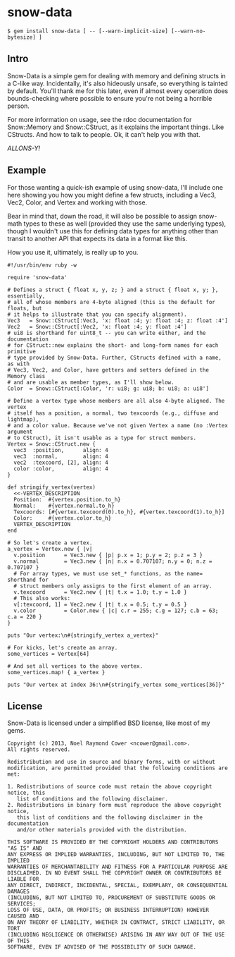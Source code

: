 snow-data
=========

    $ gem install snow-data [ -- [--warn-implicit-size] [--warn-no-bytesize] ]


Intro
-----

Snow-Data is a simple gem for dealing with memory and defining structs in a
C-like way. Incidentally, it's also hideously unsafe, so everything is tainted
by default. You'll thank me for this later, even if almost every operation does
bounds-checking where possible to ensure you're not being a horrible person.

For more information on usage, see the rdoc documentation for Snow::Memory
and Snow::CStruct, as it explains the important things. Like CStructs. And how
to talk to people. Ok, it can't help you with that.

_ALLONS-Y!_


Example
-------

For those wanting a quick-ish example of using snow-data, I'll include one here
showing you how you might define a few structs, including a Vec3, Vec2, Color,
and Vertex and working with those.

Bear in mind that, down the road, it will also be possible to assign snow-math
types to these as well (provided they use the same underlying types), though I
wouldn't use this for defining data types for anything other than transit to
another API that expects its data in a format like this.

How you use it, ultimately, is really up to you.

    #!/usr/bin/env ruby -w

    require 'snow-data'

    # Defines a struct { float x, y, z; } and a struct { float x, y; }, essentially,
    # all of whose members are 4-byte aligned (this is the default for floats, but
    # it helps to illustrate that you can specify alignment).
    Vec3   = Snow::CStruct[:Vec3, 'x: float :4; y: float :4; z: float :4']
    Vec2   = Snow::CStruct[:Vec2, 'x: float :4; y: float :4']
    # ui8 is shorthand for uint8_t -- you can write either, and the documentation
    # for CStruct::new explains the short- and long-form names for each primitive
    # type provided by Snow-Data. Further, CStructs defined with a name, as with
    # Vec3, Vec2, and Color, have getters and setters defined in the Memory class
    # and are usable as member types, as I'll show below.
    Color  = Snow::CStruct[:Color, 'r: ui8; g: ui8; b: ui8; a: ui8']

    # Define a vertex type whose members are all also 4-byte aligned. The vertex
    # itself has a position, a normal, two texcoords (e.g., diffuse and lightmap),
    # and a color value. Because we've not given Vertex a name (no :Vertex argument
    # to CStruct), it isn't usable as a type for struct members.
    Vertex = Snow::CStruct.new {
      vec3  :position,      align: 4
      vec3  :normal,        align: 4
      vec2  :texcoord, [2], align: 4
      color :color,         align: 4
    }

    def stringify_vertex(vertex)
      <<-VERTEX_DESCRIPTION
      Position:  #{vertex.position.to_h}
      Normal:    #{vertex.normal.to_h}
      Texcoords: [#{vertex.texcoord(0).to_h}, #{vertex.texcoord(1).to_h}]
      Color:     #{vertex.color.to_h}
      VERTEX_DESCRIPTION
    end

    # So let's create a vertex.
    a_vertex = Vertex.new { |v|
      v.position      = Vec3.new { |p| p.x = 1; p.y = 2; p.z = 3 }
      v.normal        = Vec3.new { |n| n.x = 0.707107; n.y = 0; n.z = 0.707107 }
      # For array types, we must use set_* functions, as the name= shorthand for
      # struct members only assigns to the first element of an array.
      v.texcoord      = Vec2.new { |t| t.x = 1.0; t.y = 1.0 }
      # This also works:
      v[:texcoord, 1] = Vec2.new { |t| t.x = 0.5; t.y = 0.5 }
      v.color         = Color.new { |c| c.r = 255; c.g = 127; c.b = 63; c.a = 220 }
    }

    puts "Our vertex:\n#{stringify_vertex a_vertex}"

    # For kicks, let's create an array.
    some_vertices = Vertex[64]

    # And set all vertices to the above vertex.
    some_vertices.map! { a_vertex }

    puts "Our vertex at index 36:\n#{stringify_vertex some_vertices[36]}"


License
-------

Snow-Data is licensed under a simplified BSD license, like most of my gems.

    Copyright (c) 2013, Noel Raymond Cower <ncower@gmail.com>.
    All rights reserved.

    Redistribution and use in source and binary forms, with or without
    modification, are permitted provided that the following conditions are met:

    1. Redistributions of source code must retain the above copyright notice, this
       list of conditions and the following disclaimer.
    2. Redistributions in binary form must reproduce the above copyright notice,
       this list of conditions and the following disclaimer in the documentation
       and/or other materials provided with the distribution.

    THIS SOFTWARE IS PROVIDED BY THE COPYRIGHT HOLDERS AND CONTRIBUTORS "AS IS" AND
    ANY EXPRESS OR IMPLIED WARRANTIES, INCLUDING, BUT NOT LIMITED TO, THE IMPLIED
    WARRANTIES OF MERCHANTABILITY AND FITNESS FOR A PARTICULAR PURPOSE ARE
    DISCLAIMED. IN NO EVENT SHALL THE COPYRIGHT OWNER OR CONTRIBUTORS BE LIABLE FOR
    ANY DIRECT, INDIRECT, INCIDENTAL, SPECIAL, EXEMPLARY, OR CONSEQUENTIAL DAMAGES
    (INCLUDING, BUT NOT LIMITED TO, PROCUREMENT OF SUBSTITUTE GOODS OR SERVICES;
    LOSS OF USE, DATA, OR PROFITS; OR BUSINESS INTERRUPTION) HOWEVER CAUSED AND
    ON ANY THEORY OF LIABILITY, WHETHER IN CONTRACT, STRICT LIABILITY, OR TORT
    (INCLUDING NEGLIGENCE OR OTHERWISE) ARISING IN ANY WAY OUT OF THE USE OF THIS
    SOFTWARE, EVEN IF ADVISED OF THE POSSIBILITY OF SUCH DAMAGE.
